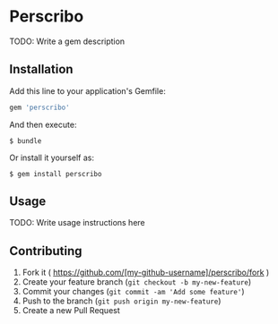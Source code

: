 # Perscribo

TODO: Write a gem description

## Installation

Add this line to your application's Gemfile:

```ruby
gem 'perscribo'
```

And then execute:

    $ bundle

Or install it yourself as:

    $ gem install perscribo

## Usage

TODO: Write usage instructions here

## Contributing

1. Fork it ( https://github.com/[my-github-username]/perscribo/fork )
2. Create your feature branch (`git checkout -b my-new-feature`)
3. Commit your changes (`git commit -am 'Add some feature'`)
4. Push to the branch (`git push origin my-new-feature`)
5. Create a new Pull Request
